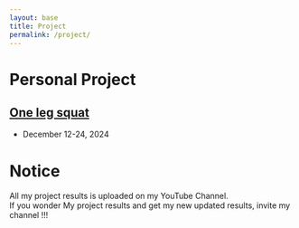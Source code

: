 ```yaml
---
layout: base
title: Project
permalink: /project/
---
```


# Personal Project

<div class="publication-list">
  <div class="publication-item">
    <div class="text-container">
      <h2><a href="{{ "/project/project1" | prepend: site.baseurl }}">One leg squat</a></h2>
      <ul>
        <li><i class="fas fa-calendar-alt"></i> December 12-24, 2024</li>
      </ul>
    </div>
  </div>
</div>


# Notice
All my project results is uploaded on my YouTube Channel. <br>
If you wonder My project results and get my new updated results, invite my channel !!!